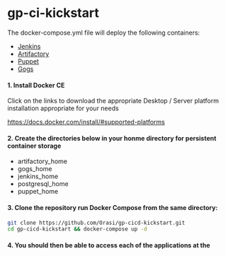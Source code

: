 # gp-ci-kickstart

The docker-compose.yml file will deploy the following containers:

* [Jenkins](https://hub.docker.com/r/jenkins/jenkins)
* [Artifactory](https://github.com/jfrog/artifactory-docker-examples/tree/master/docker-compose)
* [Puppet](https://github.com/puppetlabs/puppet-in-docker-examples)
* [Gogs](https://hub.docker.com/r/gogs/gogs)

#### 1. Install Docker CE
 
Click on the links to download the appropriate Desktop / Server platform installation appropriate for your needs

<https://docs.docker.com/install/#supported-platforms>

#### 2. Create the directories below in your honme directory for persistent container storage

* artifactory_home
* gogs_home
* jenkins_home
* postgresql_home
* puppet_home

#### 3. Clone the repository run Docker Compose from the same directory:

```bash
git clone https://github.com/Orasi/gp-cicd-kickstart.git 
cd gp-cicd-kickstart && docker-compose up -d
```

#### 4. You should then be able to access each of the applications at the 
